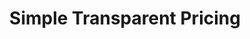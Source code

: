 ---
type: pricing
title: Simple Transparent Pricing
highlighted: Transparent
description: From the first POC to billion-scale production, a perfect option for every part of your AI journey
meta: # alternative meta 
  title: "LanceDB Pricing | Plans for RAG, Agents & Vector Search" # alternate meta title
  description: "Simple pricing for vector search on multimodal data—native versioning, time-travel, and S3/object storage. Scale RAG, agent memory, and search engines." # alternate meta description
  keywords: # meta keywords
  og_title: # Open Graph title
  og_description: # Open Graph description
  og_image: # Open Graph image
  og_twitter_image: # Twitter image
plans:
  - title: LanceDB Cloud
    description: Serverless search engine. Best for growing teams who want to search more and manage less.
    name: Usage-based
    details: Pay as you go
    features:
      title: "Everything in OSS, plus:"
      items:
        - Serverless retrieval with nothing to manage
        - Intuitive UI to explore your data
        - Automatic indexing and compaction
        - Python, TypeScript, and Rust SDKs
    link:
      text: Start Free
      icon: true
      version: primary
      href: https://accounts.lancedb.com/sign-up
  - title: LanceDB Enterprise
    description: The AI-Native Multimodal Lakehouse for enterprises with billions of vectors and multimodal workloads.
    name: Custom
    details: Contact us for pricing
    features:
      title: "Everything in LanceDB Cloud, plus:"
      items:
        - Complete control of your data
        - Multimodal SQL engine
        - Distributed data pre-processing engine
        - Optimized training infrastructure
        - Deploy on any cloud
    link:
      text: Contact Sales
      icon: true
      version: secondary
      href: /contact
calculator:
  calc_title: LanceDB Cloud Pricing Calculator
  result_title: Estimated Monthly Costs
  selects:
    - name: dimensions
      options:
        - value: 768
          label: 768
        - value: 1024
          label: 1024
        - value: 1536
          label: 1536
          selected: true
        - value: 2048
          label: 2048
    - name: attributes
      options:
        - value: 256
          label: 256B
        - value: 512
          label: 512B
          selected: true
        - value: 1024
          label: 1KB
  markers:
    - 10k
    - 100k
    - 1M
    - 10M
    - 100M
  sliders:
    - name: writes
      title: Vectors Written Per Month
      min: 0
      max: 4
      default: 2
      step: 1
      price: 100
    - name: queries
      title: Queries Per Month
      min: 0
      max: 4
      default: 2
      step: 1
      price: 25
    - name: storage
      title: Total Vectors Stored
      min: 0
      max: 4
      default: 2
      step: 1
      price: 33
  discount:
    value: 100.00
    title: Free Credits (one-time)
    price: 100
  actions:
    - version: secondary
      href: /contact
      text: Contact Sales
      icon: true 
    - version: primary
      href: https://accounts.lancedb.com/sign-up
      text: Sign Up
      icon: true 
---